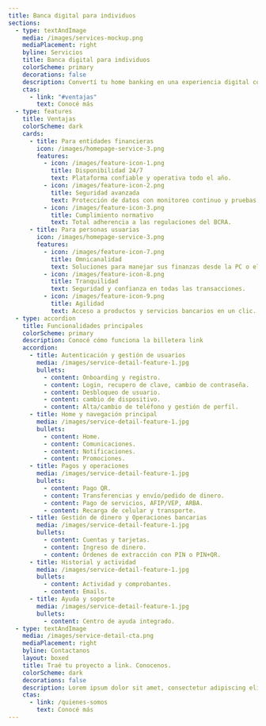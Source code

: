 ```yaml
---
title: Banca digital para individuos
sections:
  - type: textAndImage
    media: /images/services-mockup.png
    mediaPlacement: right
    byline: Servicios
    title: Banca digital para individuos
    colorScheme: primary
    decorations: false
    description: Convertí tu home banking en una experiencia digital completa. Construimos plataformas confiables, con funcionalidades desarrolladas para el segmento Individuos.
    ctas:
      - link: "#ventajas"
        text: Conocé más
  - type: features
    title: Ventajas
    colorScheme: dark
    cards:
      - title: Para entidades financieras
        icon: /images/homepage-service-3.png
        features:
          - icon: /images/feature-icon-1.png
            title: Disponibilidad 24/7
            text: Plataforma confiable y operativa todo el año.
          - icon: /images/feature-icon-2.png
            title: Seguridad avanzada
            text: Protección de datos con monitoreo continuo y pruebas de vulnerabilidad.
          - icon: /images/feature-icon-3.png
            title: Cumplimiento normativo
            text: Total adherencia a las regulaciones del BCRA.
      - title: Para personas usuarias
        icon: /images/homepage-service-3.png
        features:
          - icon: /images/feature-icon-7.png
            title: Omnicanalidad
            text: Soluciones para manejar sus finanzas desde la PC o el celular.
          - icon: /images/feature-icon-8.png
            title: Tranquilidad
            text: Seguridad y confianza en todas las transacciones.
          - icon: /images/feature-icon-9.png
            title: Agilidad
            text: Acceso a productos y servicios bancarios en un clic.
  - type: accordion
    title: Funcionalidades principales
    colorScheme: primary
    description: Conocé cómo funciona la billetera link
    accordion:
      - title: Autenticación y gestión de usuarios
        media: /images/service-detail-feature-1.jpg
        bullets:
          - content: Onboarding y registro.
          - content: Login, recupero de clave, cambio de contraseña.
          - content: Desbloqueo de usuario.
          - content: cambio de dispositivo.
          - content: Alta/cambio de teléfono y gestión de perfil.
      - title: Home y navegación principal
        media: /images/service-detail-feature-1.jpg
        bullets:
          - content: Home.
          - content: Comunicaciones.
          - content: Notificaciones.
          - content: Promociones.
      - title: Pagos y operaciones
        media: /images/service-detail-feature-1.jpg
        bullets:
          - content: Pago QR.
          - content: Transferencias y envío/pedido de dinero.
          - content: Pago de servicios, AFIP/VEP, ARBA.
          - content: Recarga de celular y transporte.
      - title: Gestión de dinero y Operaciones bancarias
        media: /images/service-detail-feature-1.jpg
        bullets:
          - content: Cuentas y tarjetas.
          - content: Ingreso de dinero.
          - content: Órdenes de extracción con PIN o PIN+QR.
      - title: Historial y actividad
        media: /images/service-detail-feature-1.jpg
        bullets:
          - content: Actividad y comprobantes.
          - content: Emails.
      - title: Ayuda y soporte
        media: /images/service-detail-feature-1.jpg
        bullets:
          - content: Centro de ayuda integrado.
  - type: textAndImage
    media: /images/service-detail-cta.png
    mediaPlacement: right
    byline: Contactanos
    layout: boxed
    title: Traé tu proyecto a link. Conocenos.
    colorScheme: dark
    decorations: false
    description: Lorem ipsum dolor sit amet, consectetur adipiscing elit. Duis enim leo, ornare ut aliquet et, euismod bibendum ex. In volutpat sollicitudin purus quis consectetur.
    ctas:
      - link: /quienes-somos
        text: Conocé más
---
```

